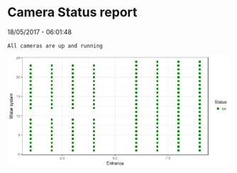 Camera Status report
================
18/05/2017 - 06:01:48

    All cameras are up and running

![](camreport_files/figure-markdown_github/unnamed-chunk-2-1.png)
